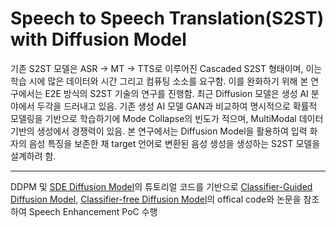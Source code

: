 # Speech to Speech Translation(S2ST) with Diffusion Model


기존 S2ST 모델은 ASR -> MT -> TTS로 이루어진 Cascaded S2ST 형태이며, 이는 학습 시에 많은 데이터와 시간 그리고 컴퓨팅 소소를 요구함.
이를 완화하기 위해 본 연구에서는 E2E 방식의 S2ST 기술의 연구를 진행함.
최근 Diffusion 모델은 생성 AI 분야에서 두각을 드러내고 있음. 기존 생성 AI 모델 GAN과 비교하여 명시적으로 확률적 모델링을 기반으로 학습하기에 Mode Collapse의 빈도가 적으며, MultiModal 데이터 기반의 생성에서 경쟁력이 있음.
본 연구에서는 Diffusion Model을 활용하여 입력 화자의 음성 특징을 보존한 채 target 언어로 변환된 음성 생성을 생성하는 S2ST 모델을 설계하려 함. 


---



DDPM 및 [SDE Diffusion Model](https://colab.research.google.com/drive/120kYYBOVa1i0TD85RjlEkFjaWDxSFUx3?usp=sharing#scrollTo=8PPsLx4dGCGa)의 튜토리얼 코드를 기반으로 [Classifier-Guided Diffusion Model](https://github.com/openai/guided-diffusion/tree/main), [Classifier-free Diffusion Model](https://arxiv.org/abs/2207.12598)의 offical code와 논문을 참조하여 Speech Enhancement PoC 수행 




